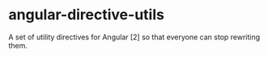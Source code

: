 # angular-directive-utils
A set of utility directives for Angular [2] so that everyone can stop rewriting them.
